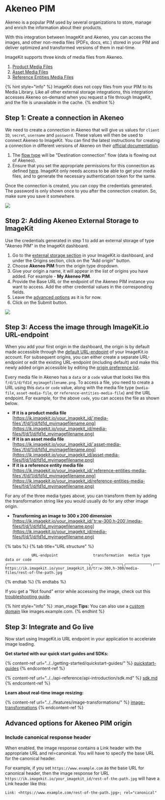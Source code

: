 # Akeneo PIM

Akeneo is a popular PIM used by several organizations to store, manage and enrich the information about their products.

With this integration between ImageKit and Akeneo, you can access the images, and other non-media files (PDFs, docs, etc.) stored in your PIM and deliver optimized and transformed versions of them in real-time. 

ImageKit supports three kinds of media files from Akeneo.
1. [Product Media Files](https://api.akeneo.com/api-reference.html#Productmediafile)
2. [Asset Media Files](https://api.akeneo.com/api-reference.html#Assetmediafile)
3. [Reference Entities Media Files](https://api.akeneo.com/api-reference.html#Referenceentitymediafile)

{% hint style="info" %}
ImageKit does not copy files from your PIM to its Media Library. Like all other external storage integrations, this integration accesses Akeneo on-demand when you request a file through ImageKit, and the file is unavailable in the cache.
{% endhint %}


## Step 1: Create a connection in Akeneo
We need to create a connection in Akeneo that will give us values for `client ID`, `secret`, `username` and `password`. These values will then be used to connect Akeneo to ImageKit. You can find the latest instructions for creating a connection in different versions of Akeneo on their [official documentation](https://api.akeneo.com/documentation/authentication.html#client-idsecret-generation). 

1. The [flow type](https://help.akeneo.com/pim/serenity/articles/manage-your-connections.html#choose-your-flow-type) will be "Destination connection" flow (data is flowing out of Akeneo).
2. Ensure that you set the appropriate permissions for this connection as defined [here](https://help.akeneo.com/pim/serenity/articles/manage-your-connections.html#set-the-permissions). ImageKit only needs access to be able to get your media files, and to generate the necessary authentication token for the same.

Once the connection is created, you can copy the credentials generated. The password is only shown once to you after the connection creation. So, make sure you save it somewhere.

![](https://ik.imagekit.io/ikmedia/website-assets/akeneo-credentials-in-connection-form_VyJ6mxtfo.png?ik-sdk-version=javascript-1.4.3&updatedAt=1660032958761)


## Step 2: Adding Akeneo External Storage to ImageKit
Use the credentials generated in step 1 to add an external storage of type "Akeneo PIM" in the ImageKit dashboard. 

1. Go to the [external storage section](https://imagekit.io/dashboard/external-storage) in your ImageKit.io dashboard, and under the Origins section, click on the "Add origin" button.
2. Choose **Akeneo PIM** from the origin type dropdown.
3. Give your origin a name, it will appear in the list of origins you have added. For example - **My Akeneo PIM**.
4. Provide the Base URL or the endpoint of the Akeneo PIM instance you want to access. Add the other credential values in the corresponding fields.
5. Leave the [advanced options](akeneo-pim.md#advanced-options-for-akeneo-pim-origin) as it is for now.
6.  Click on the Submit button.

![](https://ik.imagekit.io/ikmedia/website-assets/akeneo-origin-imagekit_ktD-D9QLL.png?ik-sdk-version=javascript-1.4.3&updatedAt=1660033576176)


## Step 3: Access the image through ImageKit.io URL-endpoint

When you add your first origin in the dashboard, the origin is by default made accessible through the [default URL-endpoint](../url-endpoints.md#default-url-endpoint) of your ImageKit.io account. For subsequent origins, you can either create a separate URL-endpoint or edit the existing URL-endpoint (including default) and make this newly added origin accessible by editing the [origin preference list](../url-endpoints.md#image-origin-preference). 

Every media file in Akeneo has a `data` or a `code` value that looks like this `f/d/1/d/fd1d_myimagefilename.png`. To access a file, you need to create a URL using this `data` or `code` value, along with the media file type (`media-file`, `asset-media-file`, or `reference-entities-media-file`) and the URL endpoint. For example, for the above `code`, you can access the file as shown below.

* **If it is a product media file**\
  [https://ik.imagekit.io/your_imagekit_id/`media-files`/f/d/1/d/fd1d_myimagefilename.png](https://ik.imagekit.io/your_imagekit_id/media-files/f/d/1/d/fd1d_myimagefilename.png)
* **If it is an asset media file**\
  [https://ik.imagekit.io/your_imagekit_id/`asset-media-files`/f/d/1/d/fd1d_myimagefilename.png](https://ik.imagekit.io/your_imagekit_id/asset-media-files/f/d/1/d/fd1d_myimagefilename.png)
* **If it is a reference entity media file**\
  [https://ik.imagekit.io/your_imagekit_id/`reference-entities-media-files`/f/d/1/d/fd1d_myimagefilename.png](https://ik.imagekit.io/your_imagekit_id/reference-entities-media-files/f/d/1/d/fd1d_myimagefilename.png)

For any of the three media types above, you can transform them by adding the transformation string like you would usually do for any other image origin.
* **Transforming an image to 300 x 200 dimension**\
  [https://ik.imagekit.io/your_imagekit_id/`tr:w-300,h-200`/media-files/f/d/1/d/fd1d_myimagefilename.png](https://ik.imagekit.io/your_imagekit_id/media-files/f/d/1/d/fd1d_myimagefilename.png)

{% tabs %}
{% tab title="URL structure" %}
```markup
            URL-endpoint                transformation  media type     data or code                                    
┌─────────────────────────────────────┐┌─────────────┐┌───────────┐┌───────────────────┐
https://ik.imagekit.io/your_imagekit_id/tr:w-300,h-300/media-files/rest-of-the-path.jpg
```
{% endtab %}
{% endtabs %}

If you get a "Not found" error while accessing the image, check out this [troubleshooting guide](../../limits-and-troubleshooting/404-not-found-error-troubleshooting.md).

{% hint style="info" %}
:man_mage:**Tips:** You can also use a [custom domain](../../testing-and-infrastructure-setup/using-custom-domain-name.md) like images.example.com.
{% endhint %}

## Step 3: Integrate and Go live

Now start using ImageKit.io URL endpoint in your application to accelerate image loading.

**Get started with our quick start guides and SDKs:**

{% content-ref url="../../getting-started/quickstart-guides/" %}
[quickstart-guides](../../getting-started/quickstart-guides/)
{% endcontent-ref %}

{% content-ref url="../../api-reference/api-introduction/sdk.md" %}
[sdk.md](../../api-reference/api-introduction/sdk.md)
{% endcontent-ref %}

**Learn about real-time image resizing:**

{% content-ref url="../../features/image-transformations/" %}
[image-transformations](../../features/image-transformations/)
{% endcontent-ref %}

## Advanced options for Akeneo PIM origin

### Include canonical response header

When enabled, the image response contains a Link header with the appropriate URL and rel=canonical. You will have to specify the base URL for the canonical header.

For example, if you set `https://www.example.com` as the base URL for canonical header, then the image response for URL `https://ik.imagekit.io/your_imagekit_id/rest-of-the-path.jpg` will have a Link header like this:

```http
Link: <https://www.example.com/rest-of-the-path.jpg>; rel="canonical"
```
